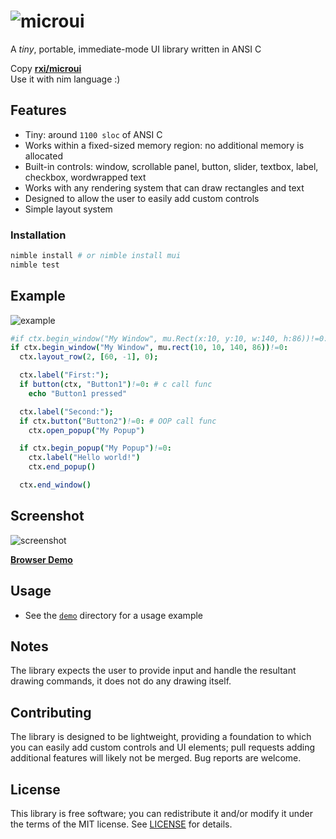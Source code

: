 # ![microui](https://user-images.githubusercontent.com/3920290/75171571-be83c500-5723-11ea-8a50-504cc2ae1109.png)
A *tiny*, portable, immediate-mode UI library written in ANSI C

Copy [**rxi/microui**](https://github.com/rxi/microui)  
Use it with nim language :)
## Features
* Tiny: around `1100 sloc` of ANSI C
* Works within a fixed-sized memory region: no additional memory is allocated
* Built-in controls: window, scrollable panel, button, slider, textbox, label,
  checkbox, wordwrapped text
* Works with any rendering system that can draw rectangles and text
* Designed to allow the user to easily add custom controls
* Simple layout system

### Installation
```sh
nimble install # or nimble install mui
nimble test
```

## Example
![example](https://user-images.githubusercontent.com/3920290/75187058-2b598800-5741-11ea-9358-38caf59f8791.png)
```nim
#if ctx.begin_window("My Window", mu.Rect(x:10, y:10, w:140, h:86))!=0:
if ctx.begin_window("My Window", mu.rect(10, 10, 140, 86))!=0:
  ctx.layout_row(2, [60, -1], 0);

  ctx.label("First:");
  if button(ctx, "Button1")!=0: # c call func
    echo "Button1 pressed"

  ctx.label("Second:");
  if ctx.button("Button2")!=0: # OOP call func
    ctx.open_popup("My Popup")

  if ctx.begin_popup("My Popup")!=0:
    ctx.label("Hello world!")
    ctx.end_popup()

  ctx.end_window()
```

## Screenshot
![screenshot](https://user-images.githubusercontent.com/3920290/75188642-63ae9580-5744-11ea-9eee-d753ff5c0aa7.png)

[**Browser Demo**](https://floooh.github.io/sokol-html5/sgl-microui-sapp.html)

## Usage
* See the [`demo`](demo) directory for a usage example

## Notes
The library expects the user to provide input and handle the resultant drawing
commands, it does not do any drawing itself.

## Contributing
The library is designed to be lightweight, providing a foundation to which you
can easily add custom controls and UI elements; pull requests adding additional
features will likely not be merged. Bug reports are welcome.

## License
This library is free software; you can redistribute it and/or modify it under
the terms of the MIT license. See [LICENSE](LICENSE) for details.

